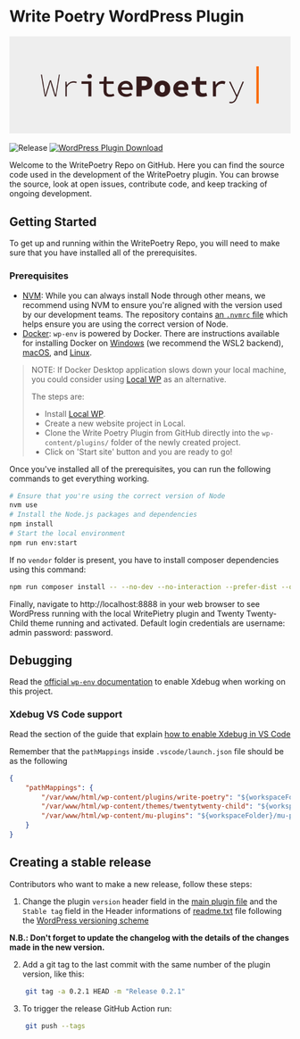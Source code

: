 # Write Poetry WordPress Plugin

![Banner](assets/banner-772x250.png)

![Release](https://github.com/giacomo-secchi/write-poetry/actions/workflows/release.yml/badge.svg)
[![WordPress Plugin Download](https://img.shields.io/badge/Download-write--poetry.zip-FA6900)](https://github.com/giacomo-secchi/write-poetry/releases/latest/download/write-poetry.zip)


Welcome to the WritePoetry Repo on GitHub. Here you can find the source code used in the development of the WritePoetry plugin. You can browse the source, look at open issues, contribute code, and keep tracking of ongoing development.

## Getting Started

To get up and running within the WritePoetry Repo, you will need to make sure that you have installed all of the prerequisites.

### Prerequisites

-   [NVM](https://github.com/nvm-sh/nvm#installing-and-updating): While you can always install Node through other means, we recommend using NVM to ensure you're aligned with the version used by our development teams. The repository contains [an `.nvmrc` file](.nvmrc) which helps ensure you are using the correct version of Node.
-   [Docker](https://docs.docker.com/get-docker/):     `wp-env` is powered by Docker. There are instructions available for installing Docker on [Windows](https://docs.docker.com/desktop/install/windows-install/) (we recommend the WSL2 backend), [macOS](https://docs.docker.com/docker-for-mac/install/), and [Linux](https://docs.docker.com/desktop/install/linux-install/).


> NOTE: If Docker Desktop application slows down your local machine, you could consider using [Local WP](https://localwp.com/) as an alternative.
>
> The steps are:
> - Install [Local WP](https://localwp.com/help-docs/getting-started/installing-local/).
> - Create a new website project in Local.
> - Clone the Write Poetry Plugin from GitHub directly into the `wp-content/plugins/` folder of the newly created project.
> - Click on 'Start site' button and you are ready to go!

Once you've installed all of the prerequisites, you can run the following commands to get everything working.

```bash
# Ensure that you're using the correct version of Node
nvm use
# Install the Node.js packages and dependencies
npm install
# Start the local environment
npm run env:start
```

If no `vendor` folder is present, you have to install composer dependencies using this command:

```bash
npm run composer install -- --no-dev --no-interaction --prefer-dist --optimize-autoloader
```


Finally, navigate to http://localhost:8888 in your web browser to see WordPress running with the local WritePietry plugin and Twenty Twenty-Child theme running and activated. Default login credentials are username: admin password: password.

## Debugging
Read the [official `wp-env` documentation](https://github.com/WordPress/gutenberg/tree/trunk/packages/env#using-xdebug) to enable Xdebug when working on this project.

### Xdebug VS Code support

Read the section of the guide that explain [how to enable Xdebug in VS Code](https://github.com/WordPress/gutenberg/blob/trunk/packages/env/README.md#xdebug-ide-support)

Remember that the `pathMappings` inside `.vscode/launch.json` file should be as the following
```json
{
	"pathMappings": {
		"/var/www/html/wp-content/plugins/write-poetry": "${workspaceFolder}/",
		"/var/www/html/wp-content/themes/twentytwenty-child": "${workspaceFolder}/themes/twentytwenty-child/",
		"/var/www/html/wp-content/mu-plugins": "${workspaceFolder}/mu-plugins/"
	}
}
```


## Creating a stable release

Contributors who want to make a new release, follow these steps:

1. Change the plugin `version` header field in the [main plugin file](write-poetry.php) and the `Stable tag` field in the Header informations of [readme.txt](readme.txt) file following the [WordPress versioning scheme](https://make.wordpress.org/core/handbook/about/release-cycle/version-numbering/)

**N.B.: Don't forget to update the changelog with the details of the changes made in the new version.**


2. Add a git tag to the last commit with the same number of the plugin version, like this:
```bash
	git tag -a 0.2.1 HEAD -m "Release 0.2.1"
```
3. To trigger the release GitHub Action run:
```bash
	git push --tags
```

